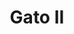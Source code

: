 ---
title: Gato II
date: 
draft: false

# descripcion
description : Dije de plata 925

materials: Plata 925

color: Plateado

dimensions: 2cm largo

code: 02-14-0668

type: "Dijes"

categories: []

# Images
# first image will be shown in the product page
images:
  # - image: "images/path_to_image"
  # La ubicacion de las imagenes es imagenes/Dijes/Dijes.Plata/02-14-0668-gato-ii
  - image: "./images/dijes/plata/02-14-0668.JPG"
---
